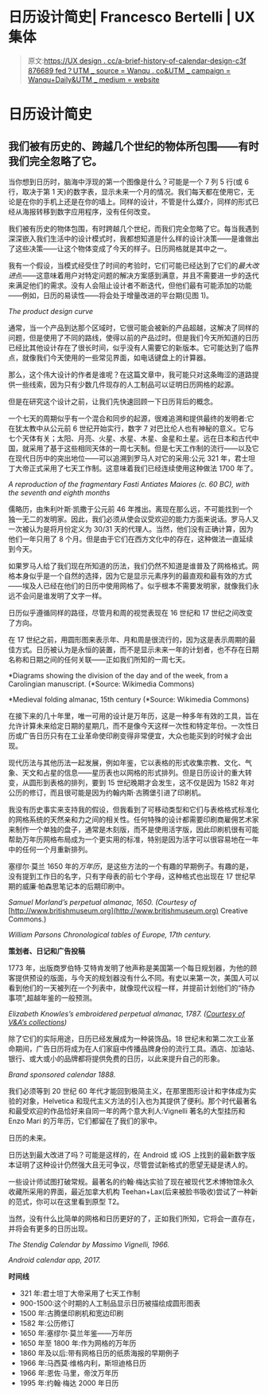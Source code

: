 # 日历设计简史| Francesco Bertelli | UX 集体

> 原文:[https://UX design . cc/a-brief-history-of-calendar-design-c3f 876689 fed？UTM _ source = Wanqu . co&UTM _ campaign = Wanqu+Daily&UTM _ medium = website](https://uxdesign.cc/a-brief-history-of-calendar-design-c3f876689fed?utm_source=wanqu.co&utm_campaign=Wanqu+Daily&utm_medium=website)

# 日历设计简史

## 我们被有历史的、跨越几个世纪的物体所包围——有时我们完全忽略了它。



当你想到日历时，脑海中浮现的第一个图像是什么？可能是一个 7 列 5 行(或 6 行，取决于第 1 天)的数字表，显示未来一个月的情况。我们每天都在使用它，无论是在你的手机上还是在你的墙上。同样的设计，不管是什么媒介，同样的形式已经从海报转移到数字应用程序，没有任何改变。

我们被有历史的物体包围，有时跨越几个世纪，而我们完全忽略了它。每当我遇到深深嵌入我们生活中的设计模式时，我都想知道是什么样的设计决策——是谁做出了这些决策——让这个物体变成了今天的样子。日历网格就是其中之一。

我有一个假设，当模式经受住了时间的考验时，它们可能已经达到了它们的*最大改进*点——这意味着用户对特定问题的解决方案感到满意，并且不需要进一步的迭代来满足他们的需求。没有人会阻止设计者不断迭代，但他们最有可能添加的功能——例如，日历的易读性——将会处于增量改进的平台期(见图 1)。



*The product design curve*



通常，当一个产品到达那个区域时，它很可能会被新的产品超越，这解决了同样的问题，但是使用了不同的路线，使得以前的产品过时。但是我们今天所知道的日历已经比其他设计存在了很长时间，似乎没有人需要它的新版本。它可能达到了临界点，就像我们今天使用的一些常见界面，如电话键盘上的计算器。

那么，这个伟大设计的作者是谁呢？在这篇文章中，我可能只对这条晦涩的道路提供一些线索，因为只有少数几件现存的人工制品可以证明日历网格的起源。

但是在研究这个设计之前，让我们先快速回顾一下日历背后的概念。

一个七天的周期似乎有一个混合和同步的起源，很难追溯和提供最终的发明者:它在犹太教中从公元前 6 世纪开始实行，数字 7 对巴比伦人也有神秘的意义。它与七个天体有关；太阳、月亮、火星、水星、木星、金星和土星。远在日本和古代中国，就采用了基于这些相同天体的一周七天制。但是七天工作制的流行——以及它在现代日历中的突出地位——可以追溯到罗马人对它的采用:公元 321 年，君士坦丁大帝正式采用了七天工作制。这意味着我们已经连续使用这种做法 1700 年了。



*A reproduction of the fragmentary Fasti Antiates Maiores (c. 60 BC), with the seventh and eighth months*



儒略历，由朱利叶斯·凯撒于公元前 46 年推出。离现在那么远，不可能找到一个独一无二的发明家。因此，我们必须从使会议受欢迎的能力方面来说话。罗马人又一次被认为是将月份定义为 30/31 天的代理人。当然，他们没有正确计算，因为他们一年只用了 8 个月。但是由于它们在西方文化中的存在，这种做法一直延续到今天。

如果罗马人给了我们现在所知道的历法，我们仍然不知道是谁普及了网格格式。网格本身似乎是一个自然的选择，因为它是显示元素序列的最直观和最有效的方式——埃及人已经在他们的日历中使用网格了。似乎根本不需要发明家，就像我们永远不会问是谁发明了文字一样。

日历似乎遵循同样的路径，尽管月和周的视觉表现在 16 世纪和 17 世纪之间改变了方向。

在 17 世纪之前，用圆形图来表示年、月和周是很流行的，因为这是表示周期的最佳方式。日历被认为是永恒的装置，而不是显示未来一年的计划者，也不存在日期名称和日期之间的任何关联——正如我们所知的一周七天。



*Diagrams showing the division of the day and of the week, from a Carolingian manuscript. (*Source: Wikimedia Commons)





*Medieval folding almanac, 15th century (*Source: Wikimedia Commons)



在接下来的几十年里，唯一可用的设计是万年历，这是一种多年有效的工具，旨在允许计算未来给定日期的星期几，而不是像今天这样一次性和特定年份。一次性日历或广告日历只有在工业革命使印刷变得非常便宜，大众也能买到的时候才会出现。

现代历法与其他历法一起发展，例如年鉴，它以表格的形式收集宗教、文化、气象、天文和占星的信息——星历表也以网格的形式排列。但是日历设计的重大转变，从圆形到表格的排列，要到 15 世纪晚期才会发生，这不仅是因为 1582 年对公历的修订，而且很可能是因为约翰内斯·古腾堡引进了印刷机。

我没有历史事实来支持我的假设，但我看到了可移动类型和它们与表格格式标准化的网格系统的天然亲和力之间的相关性。任何特殊的设计都需要印刷商雇佣艺术家来制作一个单独的盘子，通常是木刻版，而不是使用活字版，因此印刷机很有可能帮助万年历网格布局成为一个更实用的标准，特别是因为活字可以很容易地在一年中的任何一个月重新排列。

塞缪尔·莫兰 1650 年的*万年历*，是这些方法的一个有趣的早期例子。有趣的是，没有提到工作日的名字，只有字母表的前七个字母，这种格式也出现在 17 世纪早期的威廉·帕森思笔记本的后期印刷中。



*Samuel Morland’s perpetual almanac, 1650\. (Courtesy of* [http://www.britishmuseum.org](http://www.britishmuseum.org) Creative Commons.)





*William Parsons Chronological tables of Europe, 17th century.*



**策划者、日记和广告投稿**

1773 年，出版商罗伯特·艾特肯发明了他声称是美国第一个每日规划器，为他的顾客提供预设的版面，与今天的规划器没有什么不同。有史以来第一次，美国人可以看到他们的一天被列在一个列表中，就像现代议程一样，并提前计划他们的“待办事项”,超越年鉴的一般预测。



*Elizabeth Knowles’s embroidered perpetual almanac, 1787\. (*[*Courtesy of V&A’s collections*](http://collections.vam.ac.uk/item/O70381/perpetual-almanack-sampler-knowles-elizabeth/)*)*



除了它们的实际用途，日历已经发展成为一种装饰品。18 世纪末和第二次工业革命期间，广告日历将成为在人们家庭中传播品牌身份的流行工具。酒店、加油站、银行、或大或小的品牌都将提供免费的日历，以此来提升自己的形象。



*Brand sponsored calendar 1888.*



我们必须等到 20 世纪 60 年代才能回到极简主义，在那里图形设计和字体成为实验的对象，Helvetica 和现代主义方法的引入也为其提供了便利。那个时代最著名和最受欢迎的作品恰好来自同一年的两个意大利人:Vignelli 著名的大型挂历和 Enzo Mari 的万年历，它们都留在了我们的家中。

日历的未来。

日历达到最大改进了吗？可能是这样的，在 Android 或 iOS 上找到的最新数字版本证明了这种设计仍然强大且无可争议，尽管尝试新格式的愿望无疑是诱人的。

一些设计师试图打破常规。最著名的约翰·梅达实验了现在被现代艺术博物馆永久收藏所采用的界面，最近加拿大机构 Teehan+Lax(后来被脸书吸收)尝试了一种新的范式，你可以在这里看到原型 T2。

当然，没有什么比简单的网格和日历更好的了，正如我们所知，它将会一直存在，并将会有更多的日历出现。



*The Stendig Calendar by Massimo Vignelli, 1966.*





*Android calendar app, 2017.*



**时间线**

*   321 年:君士坦丁大帝采用了七天工作制
*   900-1500:这个时期的人工制品显示日历被描绘成圆形图表
*   1500 年:古腾堡印刷机和宽边印刷
*   1582 年:公历修订
*   1650 年:塞缪尔·莫兰年鉴——万年历
*   1650 年至 1800 年:作为网格的万年历
*   1860 年及以后:带有网格日历的纸质海报的早期例子
*   1966 年:马西莫·维格内利，斯坦迪格日历
*   1966 年:恩佐·马里，帝汶万年历
*   1995 年:约翰·梅达 2000 年日历

